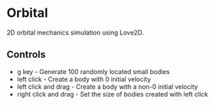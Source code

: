 Orbital
=======
2D orbital mechanics simulation using Love2D.

Controls
--------
+ g key - Generate 100 randomly located small bodies
+ left click - Create a body with 0 initial velocity
+ left click and drag - Create a body with a non-0 initial velocity
+ right click and drag - Set the size of bodies created with left click

